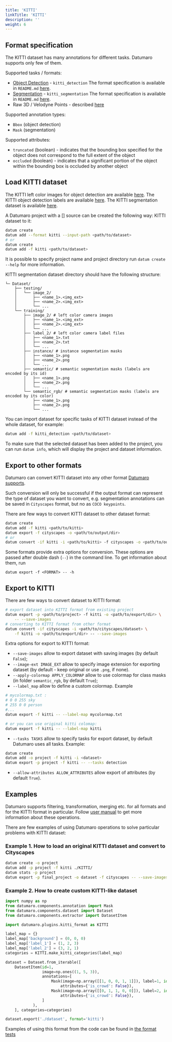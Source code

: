 ```yaml
---
title: 'KITTI'
linkTitle: 'KITTI'
description: ''
weight: 6
---
```


## Format specification

The KITTI dataset has many annotations for different tasks. Datumaro supports
only few of them.

Supported tasks / formats:
- [Object Detection](http://www.cvlibs.net/datasets/kitti/eval_object.php?obj_benchmark) - `kitti_detection`
  The format specification is available in `README.md` [here](https://s3.eu-central-1.amazonaws.com/avg-kitti/devkit_object.zip).
- [Segmentation](http://www.cvlibs.net/datasets/kitti/eval_semseg.php?benchmark=semantics2015) - `kitti_segmentation`
  The format specification is available in `README.md` [here](https://s3.eu-central-1.amazonaws.com/avg-kitti/devkit_semantics.zip).
- Raw 3D / Velodyne Points - described [here](/formats/kitti_raw)

Supported annotation types:
- `Bbox` (object detection)
- `Mask` (segmentation)

Supported attributes:
- `truncated` (boolean) - indicates that the bounding box specified for
  the object does not correspond to the full extent of the object
- `occluded` (boolean) - indicates that a significant portion of the object
  within the bounding box is occluded by another object

## Load KITTI dataset

The KITTI left color images for object detection are available [here](http://www.cvlibs.net/download.php?file=data_object_image_2.zip).
The KITTI object detection labels are available [here](http://www.cvlibs.net/download.php?file=data_object_label_2.zip).
The KITTI segmentation dataset is available [here](http://www.cvlibs.net/download.php?file=data_semantics.zip).

A Datumaro project with a [] source can be created the following way: KITTI dataset to it:

``` bash
datum create
datum add --format kitti --input-path <path/to/dataset>
# or
datum create
datum add -f kitti <path/to/dataset>
```

It is possible to specify project name and project directory run
`datum create --help` for more information.

KITTI segmentation dataset directory should have the following structure:

<!--lint disable fenced-code-flag-->
```
└─ Dataset/
    ├── testing/
    │   └── image_2/
    │       ├── <name_1>.<img_ext>
    │       ├── <name_2>.<img_ext>
    │       └── ...
    └── training/
        ├── image_2/ # left color camera images
        │   ├── <name_1>.<img_ext>
        │   ├── <name_2>.<img_ext>
        │   └── ...
        ├── label_2/ # left color camera label files
        │   ├── <name_1>.txt
        │   ├── <name_2>.txt
        │   └── ...
        ├── instance/ # instance segmentation masks
        │   ├── <name_1>.png
        │   ├── <name_2>.png
        │   └── ...
        ├── semantic/ # semantic segmentation masks (labels are encoded by its id)
        │   ├── <name_1>.png
        │   ├── <name_2>.png
        │   └── ...
        └── semantic_rgb/ # semantic segmentation masks (labels are encoded by its color)
            ├── <name_1>.png
            ├── <name_2>.png
            └── ...
```

You can import dataset for specific tasks
of KITTI dataset instead of the whole dataset,
for example:

``` bash
datum add -f kitti_detection <path/to/dataset>
```

To make sure that the selected dataset has been added to the project, you can
run `datum info`, which will display the project and dataset information.

## Export to other formats

Datumaro can convert KITTI dataset into any other format [Datumaro supports](/docs/user-manual/supported_formats/).

Such conversion will only be successful if the output
format can represent the type of dataset you want to convert,
e.g. segmentation annotations can be
saved in `Cityscapes` format, but no as `COCO keypoints`.

There are few ways to convert KITTI dataset to other dataset format:

``` bash
datum create
datum add -f kitti <path/to/kitti>
datum export -f cityscapes -o <path/to/output/dir>
# or
datum convert -if kitti -i <path/to/kitti> -f cityscapes -o <path/to/output/dir>
```

Some formats provide extra options for conversion.
These options are passed after double dash (`--`) in the command line.
To get information about them, run

`datum export -f <FORMAT> -- -h`

## Export to KITTI

There are few ways to convert dataset to KITTI format:

``` bash
# export dataset into KITTI format from existing project
datum export -p <path/to/project> -f kitti -o <path/to/export/dir> \
    -- --save-images
# converting to KITTI format from other format
datum convert -if cityscapes -i <path/to/cityscapes/dataset> \
    -f kitti -o <path/to/export/dir> -- --save-images
```

Extra options for export to KITTI format:
- `--save-images` allow to export dataset with saving images
  (by default `False`);
- `--image-ext IMAGE_EXT` allow to specify image extension
  for exporting dataset (by default - keep original or use `.png`, if none).
- `--apply-colormap APPLY_COLORMAP` allow to use colormap for class masks
  (in folder `semantic_rgb`, by default `True`);
- `--label_map` allow to define a custom colormap. Example

``` bash
# mycolormap.txt :
# 0 0 255 sky
# 255 0 0 person
#...
datum export -f kitti -- --label-map mycolormap.txt

# or you can use original kitti colomap:
datum export -f kitti -- --label-map kitti
```
- `--tasks TASKS` allow to specify tasks for export dataset,
by default Datumaro uses all tasks. Example:

```bash
datum create
datum add -o project -f kitti -i <dataset>
datum export -p project -f kitti -- --tasks detection
```
- `--allow-attributes ALLOW_ATTRIBUTES` allow export of attributes
(by default `True`).

## Examples

Datumaro supports filtering, transformation, merging etc. for all formats
and for the KITTI format in particular. Follow
[user manual](/docs/user-manual/)
to get more information about these operations.

There are few examples of using Datumaro operations to solve
particular problems with KITTI dataset:

### Example 1. How to load an original KITTI dataset and convert to Cityscapes

```bash
datum create -o project
datum add -p project -f kitti ./KITTI/
datum stats -p project
datum export -p final_project -o dataset -f cityscapes -- --save-images
```

### Example 2. How to create custom KITTI-like dataset

```python
import numpy as np
from datumaro.components.annotation import Mask
from datumaro.components.dataset import Dataset
from datumaro.components.extractor import DatasetItem

import datumaro.plugins.kitti_format as KITTI

label_map = {}
label_map['background'] = (0, 0, 0)
label_map['label_1'] = (1, 2, 3)
label_map['label_2'] = (3, 2, 1)
categories = KITTI.make_kitti_categories(label_map)

dataset = Dataset.from_iterable([
    DatasetItem(id=1,
                image=np.ones((1, 5, 3)),
                annotations=[
                    Mask(image=np.array([[1, 0, 0, 1, 1]]), label=1, id=0,
                        attributes={'is_crowd': False}),
                    Mask(image=np.array([[0, 1, 1, 0, 0]]), label=2, id=0,
                        attributes={'is_crowd': False}),
                ]
            ),
    ], categories=categories)

dataset.export('./dataset', format='kitti')
```

Examples of using this format from the code can be found in
[the format tests](https://github.com/openvinotoolkit/datumaro/tree/develop/tests/test_kitti_format.py)

